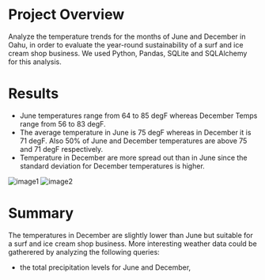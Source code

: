 # Project Overview

Analyze the temperature trends for the months of June and December in Oahu, in order to evaluate the year-round sustainability of a surf and ice cream shop business.
We used Python, Pandas, SQLite and SQLAlchemy for this analysis.

# Results

- June temperatures range from 64 to 85 degF whereas December Temps range from 56 to 83 degF.
- The average temperature in June is 75 degF whereas in December it is 71 degF. Also 50% of June and December temperatures are above 75 and 71 degF respectively.
- Temperature in December are more spread out than in June since the standard deviation for December temperatures is higher.

![image1](https://user-images.githubusercontent.com/64053195/109371648-ded4eb00-7873-11eb-934f-383e67df05a8.png)
![image2](https://user-images.githubusercontent.com/64053195/109371652-e5fbf900-7873-11eb-9a3c-348002a3159a.png)

# Summary

The temperatures in December are slightly lower than June but suitable for a surf and ice cream shop business.
More interesting weather data could be gatherered by analyzing the following queries:
 - the total precipitation levels for June and December,
